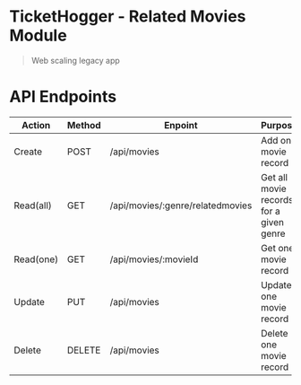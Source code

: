 # TicketHogger - Related Movies Module
> Web scaling legacy app

# API Endpoints

|Action   |Method |Enpoint                          |Purpose                                 |
|---------|-------|---------------------------------|----------------------------------------|
|Create   |POST   |/api/movies                      |Add one movie record                    |
|Read(all)|GET    |/api/movies/:genre/relatedmovies |Get all movie records for a given genre |
|Read(one)|GET    |/api/movies/:movieId             |Get one movie record                    |
|Update   |PUT    |/api/movies                      |Update one movie record                 |
|Delete   |DELETE |/api/movies                      |Delete one movie record                 |


